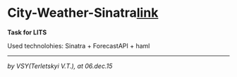 # **City-Weather-Sinatra**[link](https://shrouded-mesa-6269.herokuapp.com/ "City-Weather-Sinatra")
**Task for LITS**

Used technolohies: Sinatra + ForecastAPI + haml

----------------------------------------------

_by VSY(Terletskyi V.T.), at 06.dec.15_
